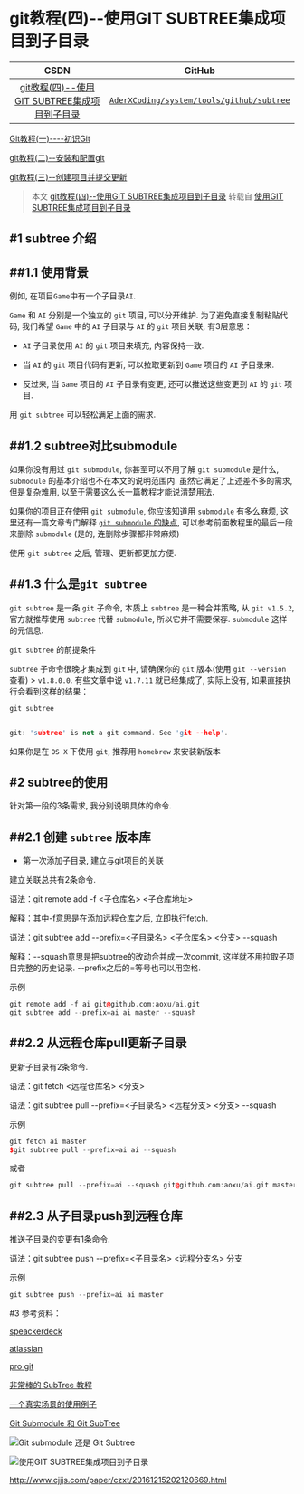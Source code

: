git教程(四)--使用GIT SUBTREE集成项目到子目录
=======

| CSDN | GitHub |
|:----:|:------:|
| [git教程(四)--使用GIT SUBTREE集成项目到子目录](http://blog.csdn.net/gatieme/article/details/64212666) | [`AderXCoding/system/tools/github/subtree`](https://github.com/gatieme/AderXCoding/tree/master/system/tools/github/subtree) |




[Git教程(一)----初识Git](http://blog.csdn.net/gatieme/article/details/43792589)

[git教程(二)--安装和配置git](http://blog.csdn.net/gatieme/article/details/50586476)


[git教程(三)--创建项目并提交更新](http://blog.csdn.net/gatieme/article/details/50595028)


> 本文
>[git教程(四)--使用GIT SUBTREE集成项目到子目录](http://blog.csdn.net/gatieme/article/details/64212666) 
> 转载自
> [使用GIT SUBTREE集成项目到子目录](http://aoxuis.me/post/2013-08-06-git-subtree)






#1  subtree 介绍
-------


##1.1  使用背景
-------

例如, 在项目`Game`中有一个子目录`AI`.

`Game` 和 `AI` 分别是一个独立的 `git` 项目, 可以分开维护. 为了避免直接复制粘贴代码, 我们希望 `Game` 中的 `AI` 子目录与 `AI` 的 `git` 项目关联, 有3层意思：

*   `AI` 子目录使用 `AI` 的 `git` 项目来填充, 内容保持一致. 

*   当 `AI` 的 `git` 项目代码有更新, 可以拉取更新到 `Game` 项目的 `AI` 子目录来. 

*   反过来, 当 `Game` 项目的 `AI` 子目录有变更, 还可以推送这些变更到 `AI` 的 `git` 项目. 


用 `git subtree` 可以轻松满足上面的需求. 


##1.2  subtree对比submodule
-------

如果你没有用过 `git submodule`, 你甚至可以不用了解 `git submodule` 是什么, `submodule` 的基本介绍也不在本文的说明范围内. 虽然它满足了上述差不多的需求, 但是复杂难用, 以至于需要这么长一篇教程才能说清楚用法. 

如果你的项目正在使用 `git submodule`, 你应该知道用 `submodule` 有多么麻烦, 这里还有一篇文章专门解释 [`git submodule` 的缺点](http://codingkilledthecat.wordpress.com/2012/04/28/why-your-company-shouldnt-use-git-submodules/), 可以参考前面教程里的最后一段来删除 `submodule` (是的, 连删除步骤都非常麻烦)

使用 `git subtree` 之后, 管理、更新都更加方便. 

##1.3   什么是`git subtree`
-------


`git subtree` 是一条 `git` 子命令, 本质上 `subtree` 是一种合并策略, 从 `git v1.5.2`, 官方就推荐使用 `subtree` 代替 `submodule`, 所以它并不需要保存. `submodule` 这样的元信息. 

`git subtree` 的前提条件

`subtree` 子命令很晚才集成到 `git` 中, 请确保你的 `git` 版本(使用 `git --version` 查看) > `v1.8.0.0`. 有些文章中说 `v1.7.11` 就已经集成了, 实际上没有, 如果直接执行会看到这样的结果：

```cpp
git subtree  


git: 'subtree' is not a git command. See 'git --help'.
```

如果你是在 `OS X` 下使用 `git`, 推荐用 `homebrew` 来安装新版本


#2  subtree的使用
-------

针对第一段的3条需求, 我分别说明具体的命令. 


##2.1  创建 `subtree` 版本库
-------





*   第一次添加子目录, 建立与git项目的关联

建立关联总共有2条命令. 

语法：git remote add -f <子仓库名> <子仓库地址>

解释：其中-f意思是在添加远程仓库之后, 立即执行fetch. 

语法：git subtree add --prefix=<子目录名> <子仓库名> <分支> --squash

解释：--squash意思是把subtree的改动合并成一次commit, 这样就不用拉取子项目完整的历史记录. --prefix之后的=等号也可以用空格. 

示例


```cpp
git remote add -f ai git@github.com:aoxu/ai.git  
git subtree add --prefix=ai ai master --squash
```

##2.2 从远程仓库pull更新子目录
-------

更新子目录有2条命令. 

语法：git fetch <远程仓库名> <分支>

语法：git subtree pull --prefix=<子目录名> <远程分支> <分支> --squash

示例

```cpp
git fetch ai master  
$git subtree pull --prefix=ai ai --squash
```

或者

```cpp
git subtree pull --prefix=ai --squash git@github.com:aoxu/ai.git master
```


##2.3  从子目录push到远程仓库
-------

推送子目录的变更有1条命令. 

语法：git subtree push --prefix=<子目录名> <远程分支名> 分支

示例

```cpp
git subtree push --prefix=ai ai master
```

#3  参考资料：

[speackerdeck](https://speakerdeck.com/cloudsben/git-subtree-ti-dai-git-submodule)

[atlassian](https://speakerdeck.com/cloudsben/git-subtree-ti-dai-git-submodule)


[pro git](http://git-scm.com/book/zh/Git-%E5%B7%A5%E5%85%B7-%E5%AD%90%E6%A0%91%E5%90%88%E5%B9%B6)


[非常棒的 SubTree 教程](http://blog.charlescy.com/blog/2013/08/17/git-subtree-tutorial/)

[一个真实场景的使用例子](https://gist.github.com/kvnsmth/4688345)

[Git Submodule 和 Git SubTree](http://blogs.atlassian.com/2013/05/alternatives-to-git-submodule-git-subtree/)


![Git submodule 还是 Git Subtree](http://blog.zlxstar.me/blog/2014/07/18/git-submodule-vs-git-subtree/?utm_source=tuicool&utm_medium=referral)

![使用GIT SUBTREE集成项目到子目录](http://aoxuis.me/post/2013-08-06-git-subtree)

http://www.cjjjs.com/paper/czxt/20161215202120669.html




